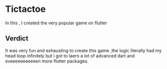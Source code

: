 # Tictactoe

In this , I created the very popular game on flutter

## Verdict

It was very fun and exhausting to create this game ,the logic literally had my head loop infinitely
but i got to laern a lot of advanced dart
and eveeeeeeeeeeen more flutter packages.

